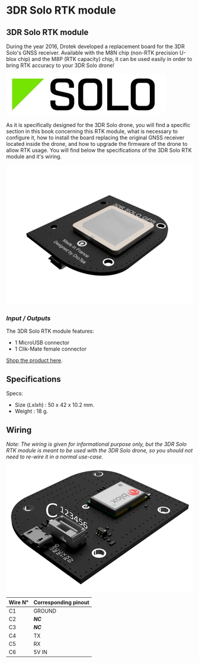 # 3DR Solo RTK module

## 3DR Solo RTK module

During the year 2016, Drotek developed a replacement board for the 3DR Solo's GNSS receiver. Available with the M8N chip \(non-RTK precision U-blox chip\) and the M8P \(RTK capacity\) chip, it can be used easily in order to bring RTK accuracy to your 3DR Solo drone!

![](../.gitbook/assets/solo-logo.jpg)

As it is specifically designed for the 3DR Solo drone, you will find a specific section in this book concerning this RTK module, what is necessary to configure it, how to install the board replacing the original GNSS receiver located inside the drone, and how to upgrade the firmware of the drone to allow RTK usage. You will find below the specifications of the 3DR Solo RTK module and it's wiring.

![](../.gitbook/assets/solo3d.png)

### _Input / Outputs_

The 3DR Solo RTK module features:

* 1 MicroUSB connector
* 1 Clik-Mate female connector

[Shop the product here](https://drotek.com/shop/en/home/812-gps-rtk-solo-3dr-neo-m8p.html).

## Specifications

Specs:

* Size \(_Lxlxh_\) : 50 x 42 x 10.2 mm.
* Weight : 18 g.

## Wiring

_Note: The wiring is given for informational purpose only, but the 3DR Solo RTK module is meant to be used with the 3DR Solo drone, so you should not need to re-wire it in a normal use-case._

![](../.gitbook/assets/wiring-solo-rtk.png)

| Wire N° | Corresponding pinout |
| :--- | :--- |
| C1 | GROUND |
| C2 | _**NC**_ |
| C3 | _**NC**_ |
| C4 | TX |
| C5 | RX |
| C6 | 5V IN |

